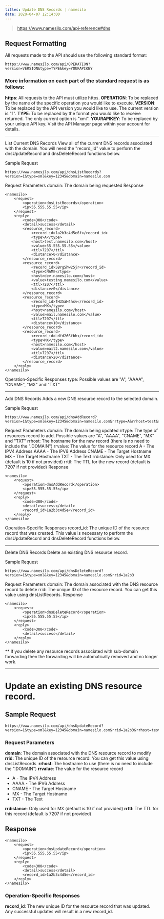 ```yaml
---
titles: Update DNS Records | namesilo
date: 2020-04-07 12:14:00
---
```


> <https://www.namesilo.com/api-reference#dns>

## Request Formatting
All requests made to the API should use the following standard format:

    https://www.namesilo.com/api/OPERATION?version=VERSION&type=TYPE&key=YOURAPIKEY

### More information on each part of the standard request is as follows:
**https**: All requests to the API must utilize https.
**OPERATION**: To be replaced by the name of the specific operation you would like to execute.
**VERSION**: To be replaced by the API version you would like to use. The current version is "1".
**TYPE**: To be replaced by the format you would like to receive returned. The only current option is "xml".
**YOURAPIKEY**: To be replaced by your unique API key. Visit the API Manager page within your account for details.


<!--more-->


---

List Current DNS Records
View all of the current DNS records associated with the domain. You will need the "record_id" value to perform the dnsUpdateRecord and dnsDeleteRecord functions below.

Sample Request

    https://www.namesilo.com/api/dnsListRecords?version=1&type=xml&key=12345&domain=namesilo.com

Request Parameters
domain: The domain being requested
Response

    <namesilo>
    	<request>
    		<operation>dnsListRecords</operation>
    		<ip>55.555.55.55</ip>
    	</request>
    	<reply>
    		<code>300</code>
    		<detail>success</detail>
    		<resource_record>
    			<record_id>1a2b3c4d5e6f</record_id>
    			<type>A</type>
    			<host>test.namesilo.com</host>
    			<value>55.555.55.55</value>
    			<ttl>7207</ttl>
    			<distance>0</distance>
    		</resource_record>
    		<resource_record>
    			<record_id>5Brg5hw25jr</record_id>
    			<type>CNAME</type>
    			<host>dev.namesilo.com</host>
    			<value>testing.namesilo.com</value>
    			<ttl>7207</ttl>
    			<distance>0</distance>
    		</resource_record>
    		<resource_record>
    			<record_id>fH35aH4hsv</record_id>
    			<type>MX</type>
    			<host>namesilo.com</host>
    			<value>mail.namesilo.com</value>
    			<ttl>7207</ttl>
    			<distance>10</distance>
    		</resource_record>
    		<resource_record>
    			<record_id>Ldfd26Sfbh</record_id>
    			<type>MX</type>
    			<host>namesilo.com</host>
    			<value>mail2.namesilo.com</value>
    			<ttl>7207</ttl>
    			<distance>20</distance>
    		</resource_record>
    	</reply>
    </namesilo>

Operation-Specific Responses
type: Possible values are "A", "AAAA", "CNAME", "MX" and "TXT"

---

Add DNS Records
Adds a new DNS resource record to the selected domain.

Sample Request

    https://www.namesilo.com/api/dnsAddRecord?version=1&type=xml&key=12345&domain=namesilo.com&rrtype=A&rrhost=test&rrvalue=55.55.55.55&rrttl=7207

Request Parameters
domain: The domain being updated
rrtype: The type of resources record to add. Possible values are "A", "AAAA", "CNAME", "MX" and "TXT"
rrhost: The hostname for the new record (there is no need to include the ".DOMAIN")
rrvalue: The value for the resource record
A - The IPV4 Address
AAAA - The IPV6 Address
CNAME - The Target Hostname
MX - The Target Hostname
TXT - The Text
rrdistance: Only used for MX (default is 10 if not provided)
rrttl: The TTL for the new record (default is 7207 if not provided)
Response

    <namesilo>
    	<request>
    		<operation>dnsAddRecord</operation>
    		<ip>55.555.55.55</ip>
    	</request>
    	<reply>
    		<code>300</code>
    		<detail>success</detail>
    		<record_id>1a2b3c4d5e</record_id>
    	</reply>
    </namesilo>   

Operation-Specific Responses
record_id: The unique ID of the resource record that was created. This value is necessary to perform the dnsUpdateRecord and dnsDeleteRecord functions below.

---

Delete DNS Records
Delete an existing DNS resource record.

Sample Request

    https://www.namesilo.com/api/dnsDeleteRecord?version=1&type=xml&key=12345&domain=namesilo.com&rrid=1a2b3

Request Parameters
domain: The domain associated with the DNS resource record to delete
rrid: The unique ID of the resource record. You can get this value using dnsListRecords.
Response

    <namesilo>
    	<request>
    		<operation>dnsDeleteRecord</operation>
    		<ip>55.555.55.55</ip>
    	</request>
    	<reply>
    		<code>300</code>
    		<detail>success</detail>
    	</reply>
    </namesilo>

**
If you delete any resource records associated with sub-domain forwarding then the forwarding will be automatically removed and no longer work.

---

# Update an existing DNS resource record.

## Sample Request
```
https://www.namesilo.com/api/dnsUpdateRecord?version=1&type=xml&key=12345&domain=namesilo.com&rrid=1a2b3&rrhost=test&rrvalue=55.55.55.55&rrttl=7207
```
### Request Parameters
**domain**: The domain associated with the DNS resource record to modify
**rrid**: The unique ID of the resource record. You can get this value using dnsListRecords.
**rrhost**: The hostname to use (there is no need to include the ".DOMAIN")
**rrvalue**: The value for the resource record
  - A - The IPV4 Address
  - AAAA - The IPV6 Address
  - CNAME - The Target Hostname
  - MX - The Target Hostname
  - TXT - The Text

**rrdistance**: Only used for MX (default is 10 if not provided)
**rrttl**: The TTL for this record (default is 7207 if not provided)

## Response
```
<namesilo>
	<request>
		<operation>dnsUpdateRecord</operation>
		<ip>55.555.55.55</ip>
	</request>
	<reply>
		<code>300</code>
		<detail>success</detail>
		<record_id>1a2b3c4d5e</record_id>
	</reply>
</namesilo>
```
### Operation-Specific Responses
**record_id**: The new unique ID for the resource record that was updated. Any successful updates will result in a new record_id.